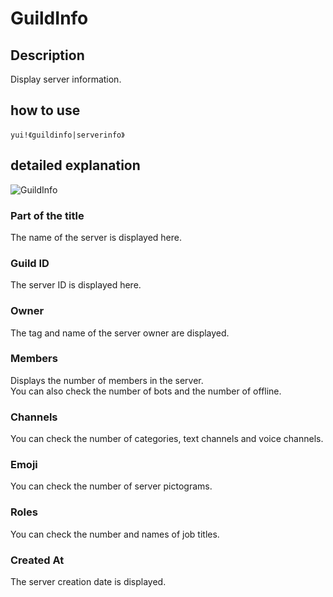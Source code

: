 # GuildInfo

## Description

Display server information.

## how to use

`yui!《guildinfo|serverinfo》`

## detailed explanation

![GuildInfo](https://i.imgur.com/QYQL6GZ.png)

### Part of the title

The name of the server is displayed here.

### Guild ID

The server ID is displayed here.

### Owner

The tag and name of the server owner are displayed.

### Members

Displays the number of members in the server.  
You can also check the number of bots and the number of offline.

### Channels

You can check the number of categories, text channels and voice channels.

### Emoji

You can check the number of server pictograms.

### Roles

You can check the number and names of job titles.

### Created At

The server creation date is displayed.
